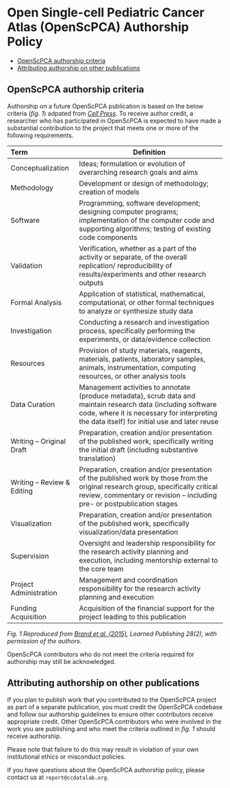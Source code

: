 # Open Single-cell Pediatric Cancer Atlas (OpenScPCA) Authorship Policy

* [OpenScPCA authorship criteria](#openscpca-authorship-criteria)
* [Attributing authorship on other publications](#attributing-authorship-on-other-publications)


## OpenScPCA authorship criteria

Authorship on a future OpenScPCA publication is based on the below criteria (*fig. 1*) adpated from [*Cell Press*](https://www.cell.com/pb/assets/raw/shared/guidelines/CRediT-taxonomy.pdf).
To receive author credit, a researcher who has participated in OpenScPCA is expected to have made a substantial contribution to the project that meets one or more of the following requirements.

| Term | Definition | 
|:-----|------------|
| Conceptualization | Ideas; formulation or evolution of overarching research goals and aims | 
| Methodology | Development or design of methodology; creation of models  | 
| Software | Programming, software development; designing computer programs; implementation of the computer code and supporting algorithms; testing of existing code components | 
| Validation | Verification, whether as a part of the activity or separate, of the overall replication/ reproducibility of results/experiments and other research outputs | 
| Formal Analysis | Application of statistical, mathematical, computational, or other formal techniques to analyze or synthesize study data | 
| Investigation | Conducting a research and investigation process, specifically performing the experiments, or data/evidence collection | 
| Resources | Provision of study materials, reagents, materials, patients, laboratory samples, animals, instrumentation, computing resources, or other analysis tools | 
| Data Curation | Management activities to annotate (produce metadata), scrub data and maintain research data (including software code, where it is necessary for interpreting the data itself) for initial use and later reuse | 
| Writing – Original Draft  | Preparation, creation and/or presentation of the published work, specifically writing the initial draft (including substantive translation) | 
| Writing – Review & Editing  | Preparation, creation and/or presentation of the published work by those from the original research group, specifically critical review, commentary or revision – including pre- or postpublication stages | 
| Visualization | Preparation, creation and/or presentation of the published work, specifically visualization/data presentation | 
| Supervision | Oversight and leadership responsibility for the research activity planning and execution, including mentorship external to the core team | 
| Project Administration | Management and coordination responsibility for the research activity planning and execution | 
| Funding Acquisition | Acquisition of the financial support for the project leading to this publication | 

*Fig. 1 Reproduced from [Brand et al. (2015)](https://www.researchgate.net/publication/274098676_Beyond_authorship_Attribution_contribution_collaboration_and_credit), Learned Publishing 28(2), with permission of the authors.*

OpenScPCA contributors who do not meet the criteria required for authorship may still be acknowledged. 

## Attributing authorship on other publications

If you plan to publish work that you contributed to the OpenScPCA project as part of a separate publication, you must credit the OpenScPCA codebase and follow our authorship guidelines to ensure other contributors receive appropriate credit.
Other OpenScPCA contributors who were involved in the work you are publishing and who meet the criteria outlined in *fig. 1* should receive authorship.

Please note that failure to do this may result in violation of your own institutional ethics or misconduct policies.

If you have questions about the OpenScPCA authorship policy, please contact us at `report@ccdatalab.org`.

